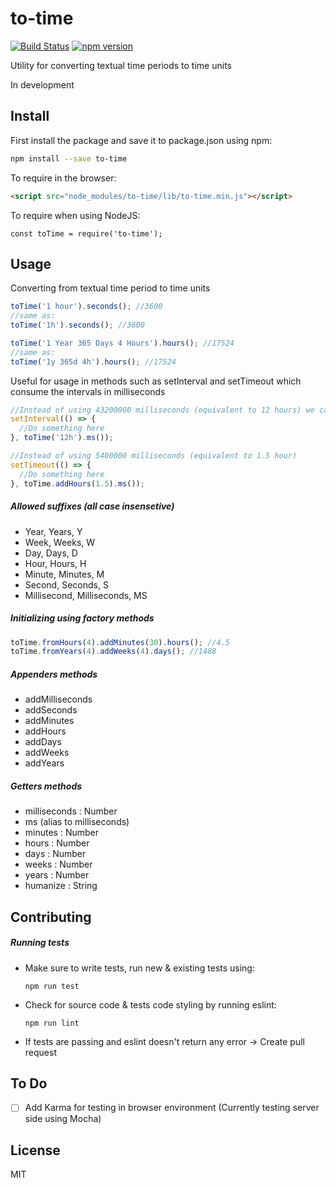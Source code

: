 # to-time
[![Build Status](https://travis-ci.org/hafuta/to-time.svg?branch=master)](https://travis-ci.org/hafuta/to-time) [![npm version](https://badge.fury.io/js/to-time.svg)](https://badge.fury.io/js/to-time)

Utility for converting textual time periods to time units

In development


## Install

First install the package and save it to package.json using npm:
```sh
npm install --save to-time
```

To require in the browser:
```html
<script src="node_modules/to-time/lib/to-time.min.js"></script>
```

To require when using NodeJS:
```node
const toTime = require('to-time');
```

## Usage
Converting from textual time period to time units

```javascript
toTime('1 hour').seconds(); //3600
//same as:
toTime('1h').seconds(); //3600

toTime('1 Year 365 Days 4 Hours').hours(); //17524
//same as:
toTime('1y 365d 4h').hours(); //17524
```

Useful for usage in methods such as setInterval and setTimeout which consume the intervals in milliseconds
```javascript
//Instead of using 43200000 milliseconds (equivalent to 12 hours) we can do the following
setInterval(() => {
  //Do something here
}, toTime('12h').ms());

//Instead of using 5400000 milliseconds (equivalent to 1.5 hour)
setTimeout(() => {
  //Do something here
}, toTime.addHours(1.5).ms());
```

##### Allowed suffixes (all case insensetive)

* Year, Years, Y
* Week, Weeks, W
* Day, Days, D
* Hour, Hours, H
* Minute, Minutes, M
* Second, Seconds, S
* Millisecond, Milliseconds, MS


##### Initializing using factory methods
```javascript
toTime.fromHours(4).addMinutes(30).hours(); //4.5
toTime.fromYears(4).addWeeks(4).days(); //1488
```

##### Appenders methods
* addMilliseconds
* addSeconds
* addMinutes
* addHours
* addDays
* addWeeks
* addYears

##### Getters methods
* milliseconds : Number
* ms (alias to milliseconds)
* minutes : Number
* hours : Number
* days : Number
* weeks : Number
* years : Number
* humanize : String

## Contributing

##### Running tests

* Make sure to write tests, run new & existing tests using:
  ```shell
  npm run test
  ```
  
* Check for source code & tests code styling by running eslint:
  ```shell
  npm run lint
  ```

* If tests are passing and eslint doesn't return any error -> Create pull request

## To Do
- [ ]  Add Karma for testing in browser environment (Currently testing server side using Mocha)


## License
MIT

